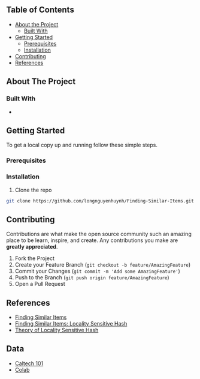 <!-- TABLE OF CONTENTS -->
## Table of Contents

* [About the Project](#about-the-project)
  * [Built With](#built-with)
* [Getting Started](#getting-started)
  * [Prerequisites](#prerequisites)
  * [Installation](#installation)
* [Contributing](#contributing)
* [References](#references)



<!-- ABOUT THE PROJECT -->
## About The Project

### Built With

* []()


<!-- GETTING STARTED -->
## Getting Started

To get a local copy up and running follow these simple steps.

### Prerequisites


### Installation

1. Clone the repo
```sh
git clone https://github.com/longnguyenhuynh/Finding-Similar-Items.git
```

<!-- CONTRIBUTING -->
## Contributing

Contributions are what make the open source community such an amazing place to be learn, inspire, and create. Any contributions you make are **greatly appreciated**.

1. Fork the Project
2. Create your Feature Branch (`git checkout -b feature/AmazingFeature`)
3. Commit your Changes (`git commit -m 'Add some AmazingFeature'`)
4. Push to the Branch (`git push origin feature/AmazingFeature`)
5. Open a Pull Request


<!-- References -->
## References

* [Finding Similar Items](http://infolab.stanford.edu/~ullman/mmds/ch3.pdf)
* [Finding Similar Items: Locality Sensitive Hash](http://web.stanford.edu/class/cs246/slides/03-lsh.pdf)
* [Theory of Locality Sensitive Hash](http://web.stanford.edu/class/cs246/slides/04-lsh_theory.pdf)

<!-- Data -->
## Data
* [Caltech 101](http://www.vision.caltech.edu/Image_Datasets/Caltech101/)
* [Colab](https://colab.research.google.com/drive/1dDM3HBi3e8inb09fmb_u7GTBDCmt_5WR?usp=sharing)

